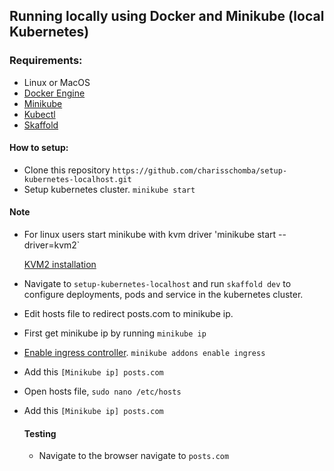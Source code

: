 ## Running locally using Docker and Minikube (local Kubernetes)

### Requirements:

- Linux or MacOS
- [Docker Engine](https://docs.docker.com/engine/install/)
- [Minikube](https://minikube.sigs.k8s.io/docs/start/)
- [Kubectl](https://kubernetes.io/docs/tasks/tools/)
- [Skaffold](https://skaffold.dev/docs/install/)

#### How to setup:

- Clone this repository `https://github.com/charisschomba/setup-kubernetes-localhost.git`
- Setup kubernetes cluster. `minikube start`
#### Note
- For linux users start minikube with kvm driver 'minikube start --driver=kvm2`

  [KVM2 installation](https://phoenixnap.com/kb/ubuntu-install-kvm)
- Navigate to `setup-kubernetes-localhost` and run `skaffold dev` to configure deployments, pods and service in the kubernetes cluster.
- Edit hosts file to redirect posts.com to minikube ip.
- First get minikube ip by running `minikube ip`
- [Enable ingress controller](https://kubernetes.io/docs/concepts/services-networking/ingress/). `minikube addons enable ingress`
- Add this `[Minikube ip] posts.com`
- Open hosts file, `sudo nano /etc/hosts`
- Add this `[Minikube ip] posts.com`

  #### Testing
  - Navigate to the browser navigate to `posts.com`
  


